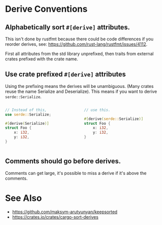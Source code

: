 # Derive Conventions

## Alphabetically sort `#[derive]` attributes.

This isn't done by rustfmt because there could be code differences if you reorder derives, see: <https://github.com/rust-lang/rustfmt/issues/4112>.

First all attributes from the std library unprefixed, then traits from external crates
prefixed with the crate name.

## Use crate prefixed `#[derive]` attributes

Using the prefixing means the derives will be unambiguous. (Many crates reuse the name Serialize and Deserialize).
This means if you want to derive `serde::Serialize`.

<div style="display: flex; gap: 12px;">
<div style="width: 100%;">

```rust
// Instead of this,
use serde::Serialize;

#[derive(Serialize)]
struct Foo {
    x: i32,
    y: i32,
}
```
</div>

<div style="width: 100%;">

```rust
// use this.

#[derive(serde::Serialize)]
struct Foo {
    x: i32,
    y: i32,
}


```
</div>

</div>


## Comments should go before derives.

Comments can get large, it's possible to miss a derive if it's above the comments.

# See Also
- <https://github.com/maksym-arutyunyan/keepsorted>
- <https://crates.io/crates/cargo-sort-derives>
